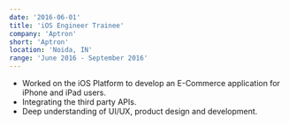```yaml
---
date: '2016-06-01'
title: 'iOS Engineer Trainee'
company: 'Aptron'
short: 'Aptron'
location: 'Noida, IN'
range: 'June 2016 - September 2016'
---
```


- Worked on the iOS Platform to develop an E-Commerce application for iPhone and iPad users.
- Integrating the third party APIs.
- Deep understanding of UI/UX, product design and development.
